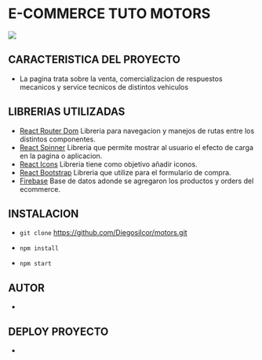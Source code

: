# E-COMMERCE TUTO MOTORS

![](public/image.readme.png)

## CARACTERISTICA DEL PROYECTO

- La pagina trata sobre la venta, comercializacion de respuestos mecanicos y service tecnicos de distintos vehiculos

## LIBRERIAS UTILIZADAS

- [React Router Dom](https://reactrouter.com/en/main "Heading link") Libreria para navegacion y manejos de rutas entre los distintos componentes.
- [React Spinner](https://www.davidhu.io/react-spinners/ "Heading link") Libreria que permite mostrar al usuario el efecto de carga en la pagina o aplicacion.
- [React Icons](https://react-icons.github.io/react-icons/ "Heading link") Libreria tiene como objetivo añadir iconos.
- [React Bootstrap](https://react-bootstrap.github.io/ "Heading link") Libreria que utilize para el formulario de compra.
- [Firebase](https://firebase.google.com/ "Heading link") Base de datos adonde se agregaron los productos y orders del ecommerce.

## INSTALACION

- ``git clone`` <https://github.com/Diegosilcor/motors.git>

- ``npm install``

- ``npm start``

## AUTOR

- 



## DEPLOY PROYECTO

- 
